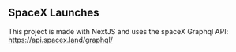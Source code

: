 ## SpaceX Launches

This project is made with NextJS and uses the spaceX Graphql API: https://api.spacex.land/graphql/
